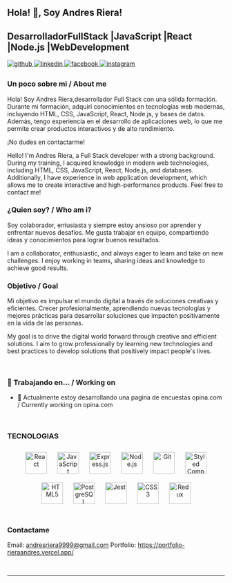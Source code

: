 ## Hola! 👋, Soy Andres Riera!  
## DesarrolladorFullStack |JavaScript |React |Node.js |WebDevelopment
  

<a href="https://github.com/RieraAndres" target="_blank">
<img src=https://img.shields.io/badge/github-%2324292e.svg?&style=for-the-badge&logo=github&logoColor=white alt=github style="margin-bottom: 5px;" />
</a>
<a href="https://linkedin.com/in/riera-andres9" target="_blank">
<img src=https://img.shields.io/badge/linkedin-%231E77B5.svg?&style=for-the-badge&logo=linkedin&logoColor=white alt=linkedin style="margin-bottom: 5px;" />
</a>
<a href="https://www.facebook.com/andres.riera.549" target="_blank">
<img src=https://img.shields.io/badge/facebook-%232E87FB.svg?&style=for-the-badge&logo=facebook&logoColor=white alt=facebook style="margin-bottom: 5px;" />
</a>
<a href="https://instagram.com/andres.riera9" target="_blank">
<img src=https://img.shields.io/badge/instagram-%23000000.svg?&style=for-the-badge&logo=instagram&logoColor=white alt=instagram style="margin-bottom: 5px;" />
</a>  
  



### Un poco sobre mi / About me 
Hola! Soy Andres Riera,desarrollador Full Stack con una sólida formación. 
Durante mi formación, adquirí conocimientos en tecnologías web modernas, incluyendo HTML, CSS, JavaScript, React, Node.js, y bases de datos. Además, tengo experiencia en el desarrollo de aplicaciones web, lo que me permite crear productos interactivos y de alto rendimiento.

¡No dudes en contactarme!

Hello! I'm Andres Riera, a Full Stack developer with a strong background. During my training, I acquired knowledge in modern web technologies, including HTML, CSS, JavaScript, React, Node.js, and databases. Additionally, I have experience in web application development, which allows me to create interactive and high-performance products. Feel free to contact me!
  



### ¿Quien soy? / Who am i?  
Soy colaborador, entusiasta y siempre estoy ansioso por aprender y enfrentar nuevos desafíos. Me gusta trabajar en equipo, compartiendo ideas y conocimientos para lograr buenos resultados.   
  

I am a collaborator, enthusiastic, and always eager to learn and take on new challenges. I enjoy working in teams, sharing ideas and knowledge to achieve good results.

### Objetivo / Goal
Mi objetivo es impulsar el mundo digital a través de soluciones creativas y eficientes. Crecer profesionalmente, aprendiendo nuevas tecnologías y mejores prácticas para desarrollar soluciones que impacten positivamente en la vida de las personas.


My goal is to drive the digital world forward through creative and efficient solutions. I aim to grow professionally by learning new technologies and best practices to develop solutions that positively impact people's lives.
  

<br/>  



### 🔨 Trabajando en...  / Working on
- 🌱 Actualmente estoy desarrollando una pagina de encuestas opina.com  /  Currently working on opina.com

<br/>  



### TECNOLOGIAS  
<div align="center">  
<a href="https://reactjs.org/" target="_blank"><img style="margin: 10px" src="https://profilinator.rishav.dev/skills-assets/react-original-wordmark.svg" alt="React" height="50" /></a>  
<a href="https://www.javascript.com/" target="_blank"><img style="margin: 10px" src="https://profilinator.rishav.dev/skills-assets/javascript-original.svg" alt="JavaScript" height="50" /></a>  
<a href="https://expressjs.com/" target="_blank"><img style="margin: 10px" src="https://profilinator.rishav.dev/skills-assets/express-original-wordmark.svg" alt="Express.js" height="50" /></a>  
<a href="https://nodejs.org/" target="_blank"><img style="margin: 10px" src="https://profilinator.rishav.dev/skills-assets/nodejs-original-wordmark.svg" alt="Node.js" height="50" /></a>  
<a href="https://github.com/" target="_blank"><img style="margin: 10px" src="https://profilinator.rishav.dev/skills-assets/git-scm-icon.svg" alt="Git" height="50" /></a>  
<a href="https://styled-components.com/" target="_blank"><img style="margin: 10px" src="https://profilinator.rishav.dev/skills-assets/styled-components.png" alt="Styled Components" height="50" /></a>  
<a href="https://en.wikipedia.org/wiki/HTML5" target="_blank"><img style="margin: 10px" src="https://profilinator.rishav.dev/skills-assets/html5-original-wordmark.svg" alt="HTML5" height="50" /></a>  
<a href="https://www.postgresql.org/" target="_blank"><img style="margin: 10px" src="https://profilinator.rishav.dev/skills-assets/postgresql-original-wordmark.svg" alt="PostgreSQL" height="50" /></a>  
<a href="https://www.jestjs.io/" target="_blank"><img style="margin: 10px" src="https://profilinator.rishav.dev/skills-assets/jest.svg" alt="Jest" height="50" /></a>  
<a href="https://www.w3schools.com/css/" target="_blank"><img style="margin: 10px" src="https://profilinator.rishav.dev/skills-assets/css3-original-wordmark.svg" alt="CSS3" height="50" /></a>  
<a href="https://redux.js.org/" target="_blank"><img style="margin: 10px" src="https://profilinator.rishav.dev/skills-assets/redux-original.svg" alt="Redux" height="50" /></a>  
</div>  

<br/>  



### Contactame   
Email: andresriera9999@gmail.com 
Portfolio: https://portfolio-rieraandres.vercel.app/

<br />

----
